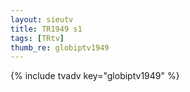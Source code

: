 ```yaml
--- 
layout: sieutv
title: TR1949 s1
tags: [TRtv]
thumb_re: globiptv1949
---
```

{% include tvadv key="globiptv1949" %} 
